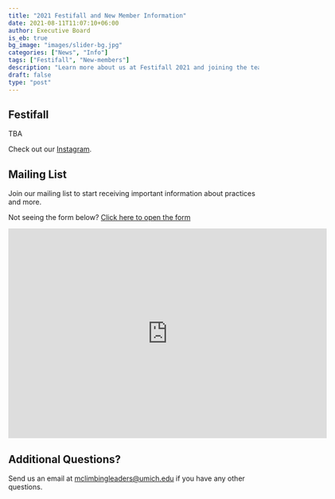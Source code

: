 ```yaml
---
title: "2021 Festifall and New Member Information"
date: 2021-08-11T11:07:10+06:00
author: Executive Board
is_eb: true
bg_image: "images/slider-bg.jpg"
categories: ["News", "Info"]
tags: ["Festifall", "New-members"]
description: "Learn more about us at Festifall 2021 and joining the team. We will update this page with all the Festifall details as soon as they are available."
draft: false
type: "post"
---
```


## Festifall

TBA

Check out our <a href="https://www.instagram.com/michiganclimbingteam/">Instagram</a>.

## Mailing List

Join our mailing list to start receiving important information about practices and more.

Not seeing the form below? <a href="https://docs.google.com/forms/d/e/1FAIpQLSfcgzVN6-6JRWVT1IsKWI3bdjcniUGb3-uK3ujQx4ii97Hm1w/viewform?usp=sf_link">Click here to open the form</a> 

<iframe src="https://docs.google.com/forms/d/e/1FAIpQLSfcgzVN6-6JRWVT1IsKWI3bdjcniUGb3-uK3ujQx4ii97Hm1w/viewform?embedded=true" width="640" height="421" frameborder="0" marginheight="0" marginwidth="0">Loading…</iframe>


## Additional Questions?

Send us an email at <a href="mailto:mclimbingleaders@umich.edu">mclimbingleaders@umich.edu</a> if you have any other questions.
